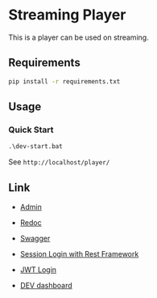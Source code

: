 # Streaming Player

This is a player can be used on streaming.

## Requirements

```bash
pip install -r requirements.txt
```

## Usage

### Quick Start

```bat
.\dev-start.bat
```

See `http://localhost/player/`

## Link

- [Admin](http://localhost/api/__hidden_admin)

- [Redoc](http://localhost/api/__hidden_redoc)

- [Swagger](http://localhost/api/__hidden_swagger)

- [Session Login with Rest Framework](http://localhost/api/__hidden_dev_dashboard/login)

- [JWT Login](http://localhost/api/__hidden_dev_dashboard/login)

- [DEV dashboard](http://localhost/api/__hidden_dev_dashboard/dashboard)
